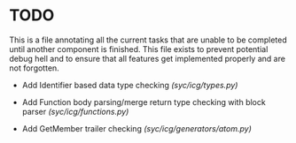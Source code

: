 # TODO
This is a file annotating all the current tasks that are unable to be completed until another component is finished.
This file exists to prevent potential debug hell and to ensure that all features get implemented properly and are not forgotten.

 - Add Identifier based data type checking *(syc/icg/types.py)*
 
 - Add Function body parsing/merge return type checking with block parser *(syc/icg/functions.py)*
 
 - Add GetMember trailer checking *(syc/icg/generators/atom.py)*

 